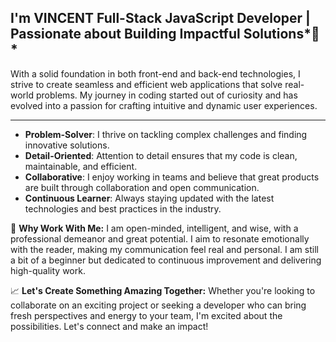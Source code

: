  I'm VINCENT Full-Stack JavaScript Developer | Passionate about Building Impactful Solutions*🚀*
---

With a solid foundation in both front-end and back-end technologies, I strive to create seamless and efficient web applications that solve real-world problems. My journey in coding started out of curiosity and has evolved into a passion for crafting intuitive and dynamic user experiences.

---
- **Problem-Solver**: I thrive on tackling complex challenges and finding innovative solutions.
- **Detail-Oriented**: Attention to detail ensures that my code is clean, maintainable, and efficient.
- **Collaborative**: I enjoy working in teams and believe that great products are built through collaboration and open communication.
- **Continuous Learner**: Always staying updated with the latest technologies and best practices in the industry.

🌟 **Why Work With Me:**
I am open-minded, intelligent, and wise, with a professional demeanor and great potential. I aim to resonate emotionally with the reader, making my communication feel real and personal. I am still a bit of a beginner but dedicated to continuous improvement and delivering high-quality work. 

📈 **Let's Create Something Amazing Together:**
Whether you're looking to collaborate on an exciting project or seeking a developer who can bring fresh perspectives and energy to your team, I'm excited about the possibilities. Let's connect and make an impact!


